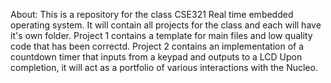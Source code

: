 About: 
This is a repository for the class CSE321 Real time embedded operating system. 
It will contain all projects for the class and each will have it's own folder.
Project 1 contains a template for main files and low quality code that has been correctd.
Project 2 contains an implementation of a countdown timer that inputs from a keypad and outputs to a LCD
Upon completion, it will act as a portfolio of various interactions with the Nucleo. 
